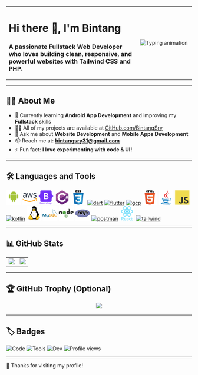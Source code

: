 <table>
  <tr>
    <td valign="top" width="70%">
      <h1>Hi there 👋, I'm Bintang</h1>
      <h3>
        A passionate Fullstack Web Developer who loves building clean, responsive, and powerful websites with Tailwind CSS and PHP.
      </h3>
    </td>
    <td align="center" width="30%">
      <img src="https://media.giphy.com/media/qgQUggAC3Pfv687qPC/giphy.gif" width="150" alt="Typing animation" />
    </td>
  </tr>
</table>

---

## 🧑‍💻 About Me

- 🌱 Currently learning **Android App Development** and improving my **Fullstack** skills  
- 👨‍💻 All of my projects are available at [GitHub.com/BintangSry](https://github.com/BintangSry)  
- 💬 Ask me about **Website Development** and **Mobile Apps Development**  
- 📫 Reach me at: **bintangsry31@gmail.com**  
- ⚡ Fun fact: **I love experimenting with code & UI!**

---

## 🛠️ Languages and Tools

<p align="left">
  <a href="https://developer.android.com" target="_blank"><img src="https://raw.githubusercontent.com/devicons/devicon/master/icons/android/android-original-wordmark.svg" alt="android" width="40" height="40"/></a>
  <a href="https://aws.amazon.com" target="_blank"><img src="https://raw.githubusercontent.com/devicons/devicon/master/icons/amazonwebservices/amazonwebservices-original-wordmark.svg" alt="aws" width="40" height="40"/></a>
  <a href="https://getbootstrap.com" target="_blank"><img src="https://raw.githubusercontent.com/devicons/devicon/master/icons/bootstrap/bootstrap-plain-wordmark.svg" alt="bootstrap" width="40" height="40"/></a>
  <a href="https://www.w3schools.com/cs/" target="_blank"><img src="https://raw.githubusercontent.com/devicons/devicon/master/icons/csharp/csharp-original.svg" alt="csharp" width="40" height="40"/></a>
  <a href="https://www.w3schools.com/css/" target="_blank"><img src="https://raw.githubusercontent.com/devicons/devicon/master/icons/css3/css3-original-wordmark.svg" alt="css3" width="40" height="40"/></a>
  <a href="https://dart.dev" target="_blank"><img src="https://www.vectorlogo.zone/logos/dartlang/dartlang-icon.svg" alt="dart" width="40" height="40"/></a>
  <a href="https://flutter.dev" target="_blank"><img src="https://www.vectorlogo.zone/logos/flutterio/flutterio-icon.svg" alt="flutter" width="40" height="40"/></a>
  <a href="https://cloud.google.com" target="_blank"><img src="https://www.vectorlogo.zone/logos/google_cloud/google_cloud-icon.svg" alt="gcp" width="40" height="40"/></a>
  <a href="https://www.w3.org/html/" target="_blank"><img src="https://raw.githubusercontent.com/devicons/devicon/master/icons/html5/html5-original-wordmark.svg" alt="html5" width="40" height="40"/></a>
  <a href="https://www.java.com" target="_blank"><img src="https://raw.githubusercontent.com/devicons/devicon/master/icons/java/java-original.svg" alt="java" width="40" height="40"/></a>
  <a href="https://developer.mozilla.org/en-US/docs/Web/JavaScript" target="_blank"><img src="https://raw.githubusercontent.com/devicons/devicon/master/icons/javascript/javascript-original.svg" alt="javascript" width="40" height="40"/></a>
  <a href="https://kotlinlang.org" target="_blank"><img src="https://www.vectorlogo.zone/logos/kotlinlang/kotlinlang-icon.svg" alt="kotlin" width="40" height="40"/></a>
  <a href="https://www.linux.org/" target="_blank"><img src="https://raw.githubusercontent.com/devicons/devicon/master/icons/linux/linux-original.svg" alt="linux" width="40" height="40"/></a>
  <a href="https://www.mysql.com/" target="_blank"><img src="https://raw.githubusercontent.com/devicons/devicon/master/icons/mysql/mysql-original-wordmark.svg" alt="mysql" width="40" height="40"/></a>
  <a href="https://nodejs.org" target="_blank"><img src="https://raw.githubusercontent.com/devicons/devicon/master/icons/nodejs/nodejs-original-wordmark.svg" alt="nodejs" width="40" height="40"/></a>
  <a href="https://www.php.net" target="_blank"><img src="https://raw.githubusercontent.com/devicons/devicon/master/icons/php/php-original.svg" alt="php" width="40" height="40"/></a>
  <a href="https://postman.com" target="_blank"><img src="https://www.vectorlogo.zone/logos/getpostman/getpostman-icon.svg" alt="postman" width="40" height="40"/></a>
  <a href="https://reactjs.org/" target="_blank"><img src="https://raw.githubusercontent.com/devicons/devicon/master/icons/react/react-original-wordmark.svg" alt="react" width="40" height="40"/></a>
  <a href="https://tailwindcss.com/" target="_blank"><img src="https://www.vectorlogo.zone/logos/tailwindcss/tailwindcss-icon.svg" alt="tailwind" width="40" height="40"/></a>
</p>

---

## 📊 GitHub Stats

<table>
  <tr>
    <td>
      <img src="https://github-readme-stats.vercel.app/api?username=BintangSry&show_icons=true&theme=tokyonight" />
    </td>
    <td>
      <img src="https://github-readme-stats.vercel.app/api/top-langs/?username=BintangSry&layout=compact&theme=tokyonight" />
    </td>
  </tr>
</table>

---

## 🏆 GitHub Trophy (Optional)

<p align="center">
  <a href="https://github-profile-trophy.vercel.app/?username=BintangSry">
    <img src="https://github-profile-trophy.vercel.app/?username=BintangSry&theme=tokyonight&no-frame=true&row=1&column=6" />
  </a>
</p>

---

## 🏷️ Badges

![Code](https://img.shields.io/badge/Code-PHP-blue)
![Tools](https://img.shields.io/badge/Tools-TailwindCSS-orange)
![Dev](https://img.shields.io/badge/Role-Fullstack-blueviolet)
![Profile views](https://komarev.com/ghpvc/?username=BintangSry&label=Profile%20views&color=0e75b6&style=flat)

---

🎉 Thanks for visiting my profile!

